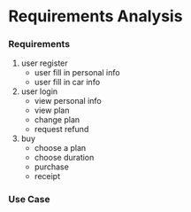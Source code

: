 # Requirements Analysis

### Requirements
1. user register
    * user fill in personal info
    * user fill in car info
2. user login
    * view personal info
    * view plan
    * change plan
    * request refund
3. buy
    * choose a plan
    * choose duration
    * purchase
    * receipt


### Use Case
